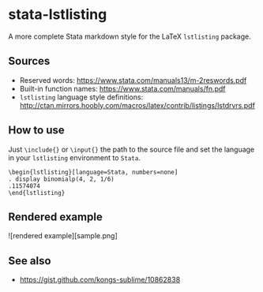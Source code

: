 # stata-lstlisting
A more complete Stata markdown style for the LaTeX `lstlisting` package.

## Sources
  - Reserved words: https://www.stata.com/manuals13/m-2reswords.pdf 
  - Built-in function names: https://www.stata.com/manuals/fn.pdf
  - `lstlisting` language style definitions: http://ctan.mirrors.hoobly.com/macros/latex/contrib/listings/lstdrvrs.pdf
 
## How to use
Just `\include{}` or `\input{}` the path to the source file and set the language in your `lstlisting` environment to `Stata`.
```
\begin{lstlisting}[language=Stata, numbers=none]
. display binomialp(4, 2, 1/6)
.11574074
\end{lstlisting} 
```

## Rendered example
![rendered example][sample.png]

## See also
  - https://gist.github.com/kongs-sublime/10862838
